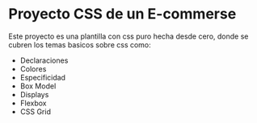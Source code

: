 # Proyecto CSS de un E-commerse
Este proyecto es una plantilla con css puro hecha desde cero, donde se cubren los temas basicos sobre css como:

- Declaraciones
- Colores
- Especificidad
- Box Model
- Displays
- Flexbox
- CSS Grid

